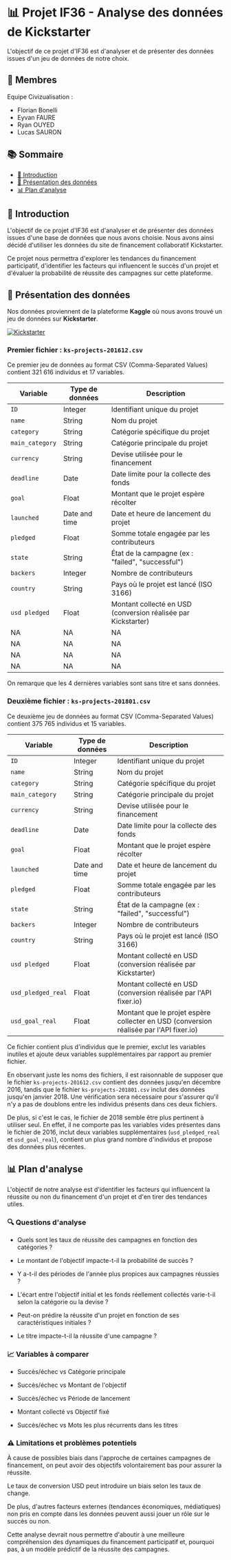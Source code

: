 # 📊 Projet IF36 - Analyse des données de Kickstarter

L'objectif de ce projet d'IF36 est d'analyser et de présenter des données issues d'un jeu de données de notre choix.

## 👥 Membres
Equipe Civizualisation :
- Florian Bonelli
- Eyvan FAURE
- Ryan OUYED
- Lucas SAURON

## 📚 Sommaire
- [📌 Introduction](#📌-introduction)
- [📁 Présentation des données](#📁-présentation-des-données)
- [📊 Plan d'analyse](#📊-plan-danalyse)

## 📌 Introduction

L'objectif de ce projet d'IF36 est d'analyser et de présenter des données issues d'une base de données que nous avons choisie. Nous avons ainsi décidé d'utiliser les données du site de financement collaboratif Kickstarter.

Ce projet nous permettra d'explorer les tendances du financement participatif, d'identifier les facteurs qui influencent le succès d'un projet et d'évaluer la probabilité de réussite des campagnes sur cette plateforme.

## 📁 Présentation des données
Nos données proviennent de la plateforme **Kaggle** où nous avons trouvé un jeu de données sur **Kickstarter**.

[![Kickstarter](https://i.kickstarter.com/tq0sfld-kickstarter-logo-green.png?origin=static&sig=f4aHZ5ZiQhwZCgzBFzJqR3WIwCUT6jVw6mALfOHvmu0%3D)](https://www.kaggle.com/datasets/kemical/kickstarter-projects?select=ks-projects-201801.csv)

### Premier fichier : `ks-projects-201612.csv`

Ce premier jeu de données au format CSV (Comma-Separated Values) contient 321 616 individus et 17 variables.

| Variable             | Type de données   | Description                                                                            |
|----------------------|-------------------|----------------------------------------------------------------------------------------|
| `ID`                 | Integer           | Identifiant unique du projet                                                           |
| `name`               | String            | Nom du projet                                                                          |
| `category`           | String            | Catégorie spécifique du projet                                                         |
| `main_category`      | String            | Catégorie principale du projet                                                         |
| `currency`           | String            | Devise utilisée pour le financement                                                    |
| `deadline`           | Date              | Date limite pour la collecte des fonds                                                 |
| `goal`               | Float             | Montant que le projet espère récolter                                                  |
| `launched`           | Date and time     | Date et heure de lancement du projet                                                   |
| `pledged`            | Float             | Somme totale engagée par les contributeurs                                             |
| `state`              | String            | État de la campagne (ex : "failed", "successful")                                      |
| `backers`            | Integer           | Nombre de contributeurs                                                                |
| `country`            | String            | Pays où le projet est lancé (ISO 3166)                                                 |
| `usd pledged`        | Float             | Montant collecté en USD (conversion réalisée par Kickstarter)                          |
| NA                   | NA                | NA                                                                                     |
| NA                   | NA                | NA                                                                                     |
| NA                   | NA                | NA                                                                                     |
| NA                   | NA                | NA                                                                                     |

On remarque que les 4 dernières variables sont sans titre et sans données.

### Deuxième fichier : `ks-projects-201801.csv`

Ce deuxième jeu de données au format CSV (Comma-Separated Values) contient 375 765 individus et 15 variables.

| Variable             | Type de données   | Description                                                                            |
|----------------------|-------------------|----------------------------------------------------------------------------------------|
| `ID`                 | Integer           | Identifiant unique du projet                                                           |
| `name`               | String            | Nom du projet                                                                          |
| `category`           | String            | Catégorie spécifique du projet                                                         |
| `main_category`      | String            | Catégorie principale du projet                                                         |
| `currency`           | String            | Devise utilisée pour le financement                                                    |
| `deadline`           | Date              | Date limite pour la collecte des fonds                                                 |
| `goal`               | Float             | Montant que le projet espère récolter                                                  |
| `launched`           | Date and time     | Date et heure de lancement du projet                                                   |
| `pledged`            | Float             | Somme totale engagée par les contributeurs                                             |
| `state`              | String            | État de la campagne (ex : "failed", "successful")                                      |
| `backers`            | Integer           | Nombre de contributeurs                                                                |
| `country`            | String            | Pays où le projet est lancé (ISO 3166)                                                 |
| `usd pledged`        | Float             | Montant collecté en USD (conversion réalisée par Kickstarter)                          |
| `usd_pledged_real`   | Float             | Montant collecté en USD (conversion réalisée par l'API fixer.io)                       |
| `usd_goal_real`      | Float             | Montant que le projet espère collecter en USD (conversion réalisée par l'API fixer.io) |

Ce fichier contient plus d'individus que le premier, exclut les variables inutiles et ajoute deux variables supplémentaires par rapport au premier fichier.

En observant juste les noms des fichiers, il est raisonnable de supposer que le fichier `ks-projects-201612.csv` contient des données jusqu'en décembre 2016, tandis que le fichier `ks-projects-201801.csv` inclut des données jusqu'en janvier 2018. Une vérification sera nécessaire pour s'assurer qu'il n'y a pas de doublons entre les individus présents dans ces deux fichiers.

De plus, si c'est le cas, le fichier de 2018 semble être plus pertinent à utiliser seul. En effet, il ne comporte pas les variables vides présentes dans le fichier de 2016, inclut deux variables supplémentaires (`usd_pledged_real` et `usd_goal_real`), contient un plus grand nombre d'individus et propose des données plus récentes.

## 📊 Plan d'analyse

L'objectif de notre analyse est d'identifier les facteurs qui influencent la réussite ou non du financement d'un projet et d'en tirer des tendances utiles.

### 🔍 Questions d'analyse

- Quels sont les taux de réussite des campagnes en fonction des catégories ?

- Le montant de l'objectif impacte-t-il la probabilité de succès ?

- Y a-t-il des périodes de l'année plus propices aux campagnes réussies ?

- L'écart entre l'objectif initial et les fonds réellement collectés varie-t-il selon la catégorie ou la devise ?

- Peut-on prédire la réussite d'un projet en fonction de ses caractéristiques initiales ?

- Le titre impacte-t-il la réussite d'une campagne ?

### 📈 Variables à comparer

- Succès/échec vs Catégorie principale

- Succès/échec vs Montant de l'objectif

- Succès/échec vs Période de lancement

- Montant collecté vs Objectif fixé

- Succès/échec vs Mots les plus récurrents dans les titres

### ⚠️ Limitations et problèmes potentiels

À cause de possibles biais dans l'approche de certaines campagnes de financement, on peut avoir des objectifs volontairement bas pour assurer la réussite.

Le taux de conversion USD peut introduire un biais selon les taux de change.

De plus, d'autres facteurs externes (tendances économiques, médiatiques) non pris en compte dans les données peuvent aussi jouer un rôle sur le succès ou non.

Cette analyse devrait nous permettre d'aboutir à une meilleure compréhension des dynamiques du financement participatif et, pourquoi pas, à un modèle prédictif de la réussite des campagnes.
